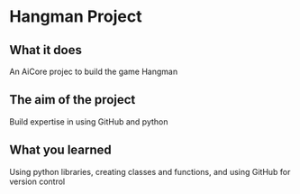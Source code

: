 # Hangman Project

## What it does

An AiCore projec to build the game Hangman

## The aim of the project

Build expertise in using GitHub and python

## What you learned

Using python libraries, creating classes and functions, and using GitHub for version control
